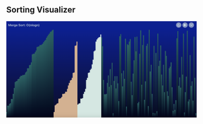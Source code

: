 ## Sorting Visualizer


![alt](https://github.com/carterrandall/SortingVisualizer/blob/master/merge_sample_image.png)
